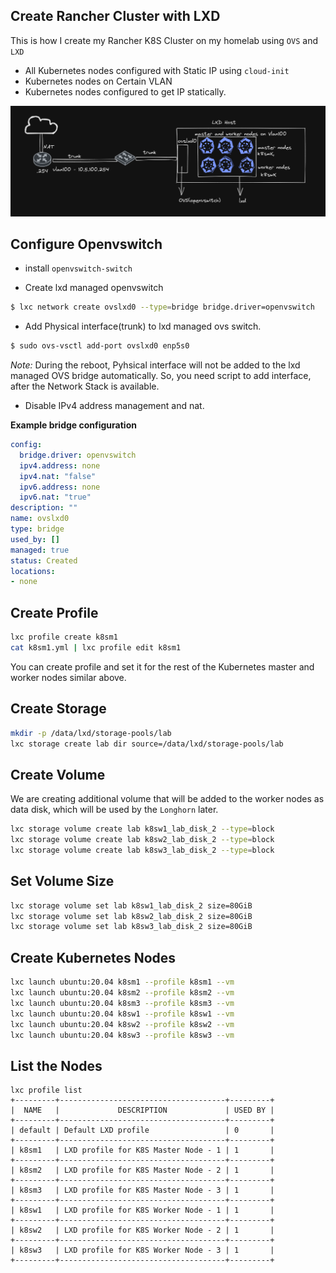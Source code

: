 ## Create Rancher Cluster with LXD

This is how I create my Rancher K8S Cluster on my homelab using ```OVS``` and ```LXD``` 

* All Kubernetes nodes configured with Static IP using ```cloud-init```
* Kubernetes nodes on Certain VLAN
* Kubernetes nodes configured to get IP statically.


![rancher](images/rancher_1.png)


## Configure Openvswitch 

* install ```openvswitch-switch```

* Create lxd managed openvswitch

```bash
$ lxc network create ovslxd0 --type=bridge bridge.driver=openvswitch
```
* Add Physical interface(trunk) to lxd managed ovs switch.

```bash
$ sudo ovs-vsctl add-port ovslxd0 enp5s0
```
*Note:* During the reboot, Pyhsical interface will not be added to the lxd managed OVS bridge automatically. So, you need script to add interface, after the Network Stack is available.

* Disable IPv4 address management and nat.

**Example bridge configuration**

```yaml
config:
  bridge.driver: openvswitch
  ipv4.address: none
  ipv4.nat: "false"
  ipv6.address: none
  ipv6.nat: "true"
description: ""
name: ovslxd0
type: bridge
used_by: []
managed: true
status: Created
locations:
- none
```

## Create Profile

```bash
lxc profile create k8sm1
cat k8sm1.yml | lxc profile edit k8sm1
```
You can create profile and set it for the rest of the Kubernetes master and worker nodes similar above.


## Create Storage

```bash
mkdir -p /data/lxd/storage-pools/lab
lxc storage create lab dir source=/data/lxd/storage-pools/lab
```

## Create Volume
We are creating additional volume that will be added to the worker nodes as data disk, which will be used by the ```Longhorn``` later.

```bash
lxc storage volume create lab k8sw1_lab_disk_2 --type=block
lxc storage volume create lab k8sw2_lab_disk_2 --type=block
lxc storage volume create lab k8sw3_lab_disk_2 --type=block
```

## Set Volume Size
```bash
lxc storage volume set lab k8sw1_lab_disk_2 size=80GiB
lxc storage volume set lab k8sw2_lab_disk_2 size=80GiB
lxc storage volume set lab k8sw3_lab_disk_2 size=80GiB
```

## Create Kubernetes Nodes

```bash
lxc launch ubuntu:20.04 k8sm1 --profile k8sm1 --vm
lxc launch ubuntu:20.04 k8sm2 --profile k8sm2 --vm
lxc launch ubuntu:20.04 k8sm3 --profile k8sm3 --vm
lxc launch ubuntu:20.04 k8sw1 --profile k8sw1 --vm
lxc launch ubuntu:20.04 k8sw2 --profile k8sw2 --vm
lxc launch ubuntu:20.04 k8sw3 --profile k8sw3 --vm
```



## List the Nodes

```console
lxc profile list
+---------+-------------------------------------+---------+
|  NAME   |             DESCRIPTION             | USED BY |
+---------+-------------------------------------+---------+
| default | Default LXD profile                 | 0       |
+---------+-------------------------------------+---------+
| k8sm1   | LXD profile for K8S Master Node - 1 | 1       |
+---------+-------------------------------------+---------+
| k8sm2   | LXD profile for K8S Master Node - 2 | 1       |
+---------+-------------------------------------+---------+
| k8sm3   | LXD profile for K8S Master Node - 3 | 1       |
+---------+-------------------------------------+---------+
| k8sw1   | LXD profile for K8S Worker Node - 1 | 1       |
+---------+-------------------------------------+---------+
| k8sw2   | LXD profile for K8S Worker Node - 2 | 1       |
+---------+-------------------------------------+---------+
| k8sw3   | LXD profile for K8S Worker Node - 3 | 1       |
+---------+-------------------------------------+---------+
```
